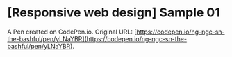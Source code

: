 # [Responsive web design] Sample 01

A Pen created on CodePen.io. Original URL: [https://codepen.io/ng-ngc-sn-the-bashful/pen/yLNaYBR](https://codepen.io/ng-ngc-sn-the-bashful/pen/yLNaYBR).



